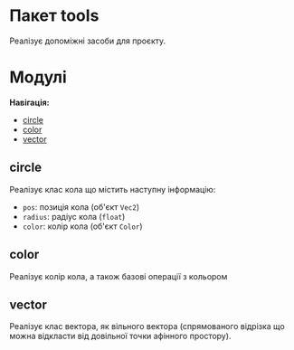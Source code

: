 # Пакет tools

Реалізує допоміжні засоби для проєкту.

# Модулі

**Навігація:**
- [circle](#circle)
- [color](#color)
- [vector](#vector)

## circle

Реалізує клас кола що містить наступну інформацію:
- `pos`: позиція кола (об'єкт `Vec2`)
- `radius`: радіус кола (`float`)
- `color`: колір кола (об'єкт `Color`)

## color

Реалізує колір кола, а також базові операції з кольором

## vector

Реалізує клас вектора, як вільного вектора (спрямованого відрізка що можна відкласти від довільної точки афінного простору).
